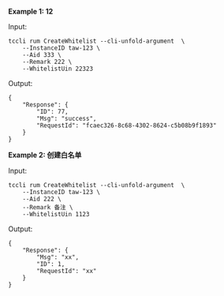 **Example 1: 12**



Input: 

```
tccli rum CreateWhitelist --cli-unfold-argument  \
    --InstanceID taw-123 \
    --Aid 333 \
    --Remark 222 \
    --WhitelistUin 22323
```

Output: 
```
{
    "Response": {
        "ID": 77,
        "Msg": "success",
        "RequestId": "fcaec326-8c68-4302-8624-c5b08b9f1893"
    }
}
```

**Example 2: 创建白名单**



Input: 

```
tccli rum CreateWhitelist --cli-unfold-argument  \
    --InstanceID taw-123 \
    --Aid 222 \
    --Remark 备注 \
    --WhitelistUin 1123
```

Output: 
```
{
    "Response": {
        "Msg": "xx",
        "ID": 1,
        "RequestId": "xx"
    }
}
```

